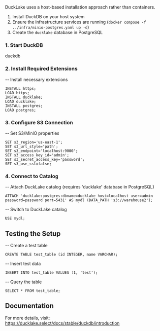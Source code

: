 DuckLake uses a host-based installation approach rather than containers.

1. Install DuckDB on your host system
2. Ensure the infrastructure services are running (`docker compose -f ../infra/minio-postgres.yaml up -d`)
3. Create the `ducklake` database in PostgreSQL

### 1. Start DuckDB
duckdb

### 2. Install Required Extensions
-- Install necessary extensions
    
    INSTALL https;
    LOAD https;
    INSTALL ducklake;
    LOAD ducklake;
    INSTALL postgres;
    LOAD postgres;

### 3. Configure S3 Connection
-- Set S3/MinIO properties

    SET s3_region='us-east-1';
    SET s3_url_style='path';
    SET s3_endpoint='localhost:9000';
    SET s3_access_key_id='admin';
    SET s3_secret_access_key='password';
    SET s3_use_ssl=false;

### 4. Connect to Catalog
-- Attach DuckLake catalog (requires 'ducklake' database in PostgreSQL)

    ATTACH 'ducklake:postgres:dbname=ducklake host=localhost user=admin password=password port=5431' AS mydl (DATA_PATH 's3://warehouse2');

-- Switch to DuckLake catalog

    USE mydl;

## Testing the Setup
-- Create a test table
    
    CREATE TABLE test_table (id INTEGER, name VARCHAR);

-- Insert test data
    
    INSERT INTO test_table VALUES (1, 'test');

-- Query the table
    
    SELECT * FROM test_table;

## Documentation
For more details, visit: https://ducklake.select/docs/stable/duckdb/introduction
    
